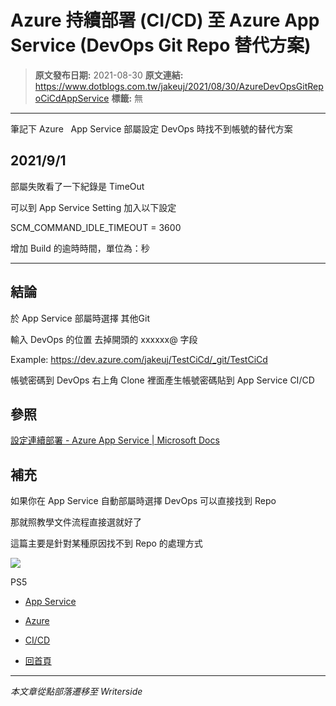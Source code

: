 # Azure 持續部署 (CI/CD) 至 Azure App Service (DevOps Git Repo 替代方案)

> **原文發布日期:** 2021-08-30
> **原文連結:** https://www.dotblogs.com.tw/jakeuj/2021/08/30/AzureDevOpsGitRepoCiCdAppService
> **標籤:** 無

---

筆記下 Azure   App Service 部屬設定 DevOps 時找不到帳號的替代方案

## 2021/9/1

部屬失敗看了一下紀錄是 TimeOut

可以到 App Service Setting 加入以下設定

SCM\_COMMAND\_IDLE\_TIMEOUT = 3600

增加 Build 的逾時時間，單位為：秒

---

## 結論

於 App Service 部屬時選擇 其他Git

輸入 DevOps 的位置 去掉開頭的 xxxxxx@ 字段

Example: <https://dev.azure.com/jakeuj/TestCiCd/_git/TestCiCd>

帳號密碼到 DevOps 右上角 Clone 裡面產生帳號密碼貼到 App Service CI/CD

## 參照

[設定連續部署 - Azure App Service | Microsoft Docs](https://docs.microsoft.com/zh-tw/azure/app-service/deploy-continuous-deployment?tabs=repos)

## 補充

如果你在 App Service 自動部屬時選擇 DevOps 可以直接找到 Repo

那就照教學文件流程直接選就好了

這篇主要是針對某種原因找不到 Repo 的處理方式

![](https://card.psnprofiles.com/1/jakeuj.png)

PS5

* [App Service](/jakeuj/Tags?qq=App%20Service)
* [Azure](/jakeuj/Tags?qq=Azure)
* [CI/CD](/jakeuj/Tags?qq=CI%2FCD)

* [回首頁](/jakeuj)

---

*本文章從點部落遷移至 Writerside*
